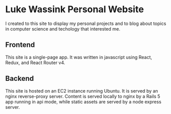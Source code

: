 # Luke Wassink Personal Website
I created to this site to display my personal projects and to blog about topics in computer science and techology that interested me.

## Frontend
This site is a single-page app.
It was written in javascript using React, Redux, and React Router v4.

## Backend
This site is hosted on an EC2 instance running Ubuntu.
It is served by an nginx reverse-proxy server.
Content is served locally to nginx by a Rails 5 app running in api mode, while static assets are served by a node express server.
